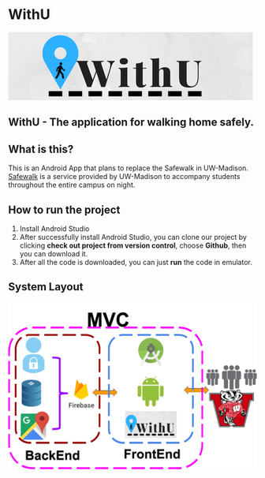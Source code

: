 # WithU

![logo](Presentations/PNG/logo.png)

## WithU - The application for walking home safely.

## What is this?

This is an Android App that plans to replace the Safewalk in UW-Madison. [Safewalk](https://transportation.wisc.edu/transportation/safeservices_walk.aspx) is a
service provided by UW-Madison to accompany students throughout the entire campus on night. 

## How to run the project

1. Install Android Studio
2. After successfully install Android Studio, you can clone our project by clicking **check out project from version control**, choose
**Github**, then you can download it.
3. After all the code is downloaded, you can just **run** the code in emulator.

## System Layout

![SystemLayout](Presentations/PNG/SystemLayout.png)